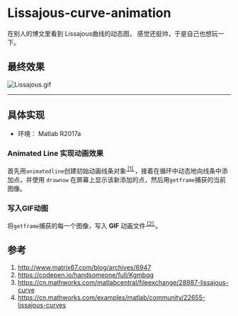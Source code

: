 # Lissajous-curve-animation

在别人的博文里看到 Lissajous曲线的动态图， 感觉还挺帅，于是自己也想玩一下。

## 最终效果
![Lissajous.gif](https://s26.postimg.org/c7a1wjlx5/image.gif)

---------------
## 具体实现
- 环境： Matlab R2017a

### Animated Line 实现动画效果
首先用`animatedline`创建初始动画线条对象<sup>[ [1] ][animatedline]</sup>，接着在循环中动态地向线条中添加点，并使用 `drawnow` 在屏幕上显示该新添加的点，然后用`getframe`捕获的当前图像。

[animatedline]:https://cn.mathworks.com/help/matlab/ref/animatedline.html

### 写入GIF动图
将`getframe`捕获的每一个图像，写入 **GIF** 动画文件<sup>[ [2] ][imwrite]</sup>。

[imwrite]:https://cn.mathworks.com/help/matlab/ref/imwrite.html?searchHighlight=gifs&s_tid=doc_srchtitle#btv452g-1


## 参考
1. http://www.matrix67.com/blog/archives/6947
2. https://codepen.io/handsomeone/full/Kgmbqg
3. https://cn.mathworks.com/matlabcentral/fileexchange/28987-lissajous-curve
4. https://cn.mathworks.com/examples/matlab/community/22655-lissajous-curves
